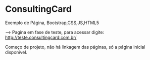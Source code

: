 # ConsultingCard
Exemplo de Página, Bootstrap,CSS,JS,HTML5

--> Pagina em fase de teste, para acessar digite: http://teste.consultingcard.com.br/

Começo de projeto, não há linkagem das páginas, só a página inicial disponível.
